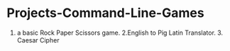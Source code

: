 # Projects-Command-Line-Games
1. a basic Rock Paper Scissors game. 2.English to Pig Latin Translator. 3. Caesar Cipher
